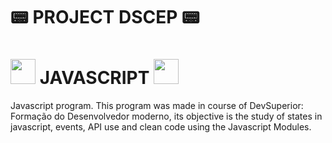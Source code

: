<h1>📟 PROJECT DSCEP 📟</h1>
 <h1 font-size:21px>

<img src="https://cdn.jsdelivr.net/gh/devicons/devicon/icons/javascript/javascript-original.svg" width="40" height="40"/>
  JAVASCRIPT 
<img src="https://cdn.jsdelivr.net/gh/devicons/devicon/icons/javascript/javascript-original.svg" width="40" height="40"/>
<tr></h1>

Javascript program. This program was made in course of DevSuperior: Formação do Desenvolvedor moderno, its objective is the study of states in javascript, events, API use and clean code using the Javascript Modules. 

     